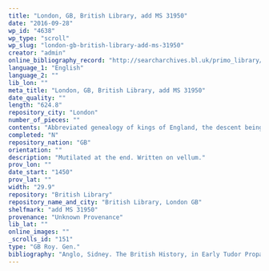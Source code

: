```yaml
---
title: "London, GB, British Library, add MS 31950"
date: "2016-09-28"
wp_id: "4638"
wp_type: "scroll"
wp_slug: "london-gb-british-library-add-ms-31950"
creator: "admin"
online_bibliography_record: "http://searcharchives.bl.uk/primo_library/libweb/action/display.do?tabs=detailsTab&ct=display&fn=search&doc=IAMS032-002025653&indx=1&recIds=IAMS032-002025653&recIdxs=0&elementId=0&renderMode=poppedOut&displayMode=full&frbrVersion=&dscnt=1&frbg=&scp.scps=scope%3A%28BL%29&tab=local&dstmp=1393299961715&srt=rank&mode=Basic&dum=true&vl(freeText0)=add+MS+31950&vid=IAMS_VU2"
language_1: "English"
language_2: ""
lib_lon: ""
meta_title: "London, GB, British Library, add MS 31950"
date_quality: ""
length: "624.8"
repository_city: "London"
number_of_pieces: ""
contents: "Abbreviated genealogy of kings of England, the descent being traced from Adam to Henry VI.Text is Lyell C."
completed: "N"
repository_nation: "GB"
orientation: ""
description: "Mutilated at the end. Written on vellum."
prov_lon: ""
date_start: "1450"
prov_lat: ""
width: "29.9"
repository: "British Library"
repository_name_and_city: "British Library, London GB"
shelfmark: "add MS 31950"
provenance: "Unknown Provenance"
lib_lat: ""
online_images: ""
_scrolls_id: "151"
type: "GB Roy. Gen."
bibliography: "Anglo, Sidney. The British History, in Early Tudor Propaganda. Manchester: John Rylands Library, 1961.<br/> De la Mare, Albinia Catherine. Catalogue of the Collection of Medieval Manuscripts Bequeathed to the Bodleian Library, Oxford by James P. R. Lyell. Oxford: Clarendon P., 1971, 84.<br/> Gatfield, George. Guide to Printed Books and Manuscripts Relating to English and Foreign Heraldry and Genealogy Being a Classified Catalogue of Works of Those Branches of Literature. London: Mitchell and Hughes, 1892."
---
```



